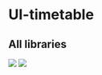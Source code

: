 <h1>UI-timetable</h1>
<h2>All libraries</h2>
<img src="https://sun9-42.userapi.com/impg/lhvQm48brUMwv6ZVKMEVzQKIcy2WxcYmrv0Xtw/4KqFfgO_xMM.jpg?size=553x200&quality=96&sign=fe3677ce42e785784d66b5b5612f0ac8&type=album">
<img src="https://sun9-83.userapi.com/impg/cjuW0z_YoLx1cCQqpxGm55TS_0tYo8nsNSFpFQ/G9HlON4uLbs.jpg?size=1862x1051&quality=96&sign=c322a05f0a3e4a7d082958c025c0666b&type=album">
